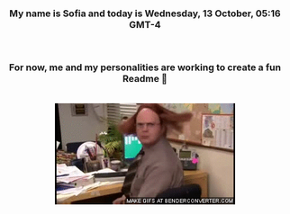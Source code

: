 


<div align="center">
<h3 >My name is Sofia and today is Wednesday, 13 October, 05:16 GMT-4</h3><br>
<h3 >For now, me and my personalities are working to create a fun Readme 👋
</h3><br>
<img src='img/dwight.gif' alt='working...'/>
</div>
